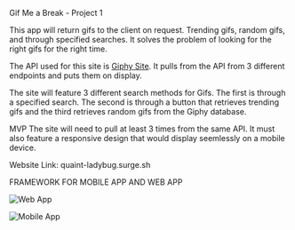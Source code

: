  Gif Me a Break - Project 1 

 This app will return gifs to the client on request. Trending gifs, random gifs, and through specified searches. It solves the problem of looking for the right gifs for the right time. 

 The API used for this site is [Giphy Site]("http://developers.giphy.com").  It pulls from the API from 3 different endpoints and puts them on display. 
 
 The site will feature 3 different search methods for Gifs. The first is through a specified search. The second is through a button that retrieves trending gifs and the third retrieves random gifs from the Giphy database.  

 MVP
 The site will need to pull at least 3 times from the same API. It must also feature a responsive design that would display seemlessly on a mobile device. 

 Website Link: quaint-ladybug.surge.sh

 FRAMEWORK FOR MOBILE APP AND WEB APP
 

![Web App](https://media.git.generalassemb.ly/user/22811/files/d29f2b00-e68b-11e9-88aa-9079eec8827d)

![Mobile App](https://media.git.generalassemb.ly/user/22811/files/9c62ab00-e68d-11e9-83c5-a7e1f0ce4987)